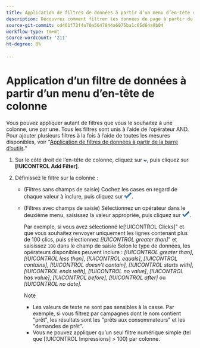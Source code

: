 ```yaml
---
title: Application de filtres de données à partir d’un menu d’en-tête de colonne
description: Découvrez comment filtrer les données de page à partir du menu d’en-tête d’une colonne.
source-git-commit: cd461f73f4a70a5647844a6075ba1c65d64a9b04
workflow-type: tm+mt
source-wordcount: '211'
ht-degree: 0%

---
```


# Application d’un filtre de données à partir d’un menu d’en-tête de colonne

Vous pouvez appliquer autant de filtres que vous le souhaitez à une colonne, une par une. Tous les filtres sont unis à l’aide de l’opérateur AND. Pour ajouter plusieurs filtres à la fois à l’aide de toutes les mesures disponibles, voir &quot;[Application de filtres de données à partir de la barre d’outils](column-filter-apply-from-toolbar.md).&quot;

1. Sur le côté droit de l’en-tête de colonne, cliquez sur ![Flèche vers le bas](/help/search-social-commerce/assets/arrow-down-dropdown.png "Flèche vers le bas"), puis cliquez sur **[!UICONTROL Add Filter]**.

1. Définissez le filtre sur la colonne :

   * (Filtres sans champs de saisie) Cochez les cases en regard de chaque valeur à inclure, puis cliquez sur ![Mettre à jour le filtre](/help/search-social-commerce/assets/select.png "Mettre à jour le filtre").

   * (Filtres avec champs de saisie) Sélectionnez un opérateur dans le deuxième menu, saisissez la valeur appropriée, puis cliquez sur ![Mettre à jour le filtre](/help/search-social-commerce/assets/select.png "Mettre à jour le filtre").

      Par exemple, si vous avez sélectionné le[!UICONTROL Clicks]&quot; et que vous souhaitez renvoyer uniquement les lignes contenant plus de 100 clics, puis sélectionnez *[!UICONTROL greater than]*&quot; et saisissez `100` dans le champ de saisie Selon le type de données, les opérateurs disponibles peuvent inclure : *[!UICONTROL greater than]*, *[!UICONTROL less than]*, *[!UICONTROL equals]*, *[!UICONTROL contains]*, *[!UICONTROL doesn't contain]*, *[!UICONTROL starts with]*, *[!UICONTROL ends with]*, *[!UICONTROL no value]*, *[!UICONTROL has value]*, *[!UICONTROL before]*, *[!UICONTROL after]* ou *[!UICONTROL no date].*

      >[!NOTE]
      >
      >* Les valeurs de texte ne sont pas sensibles à la casse. Par exemple, si vous filtrez par campagnes dont le nom contient &quot;prêt&quot;, les résultats sont les &quot;prêts aux consommateurs&quot; et les &quot;demandes de prêt&quot;.
      >* Vous ne pouvez appliquer qu’un seul filtre numérique simple (tel que [!UICONTROL Impressions] \> 100) par colonne.

